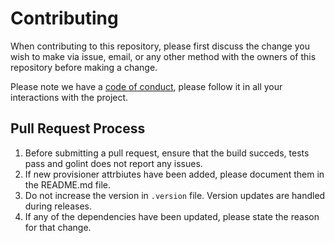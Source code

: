# Contributing

When contributing to this repository, please first discuss the change you wish to make via issue,
email, or any other method with the owners of this repository before making a change. 

Please note we have a [code of conduct](https://github.com/radekg/terraform-provisioner-ansible/blob/master/CODE_OF_CONDUCT.md), please follow it in all your interactions with the project.

## Pull Request Process

1. Before submitting a pull request, ensure that the build succeds, tests pass and golint does not report any issues.
2. If new provisioner attrbiutes have been added, please document them in the README.md file.
3. Do not increase the version in `.version` file. Version updates are handled during releases.
4. If any of the dependencies have been updated, please state the reason for that change.
